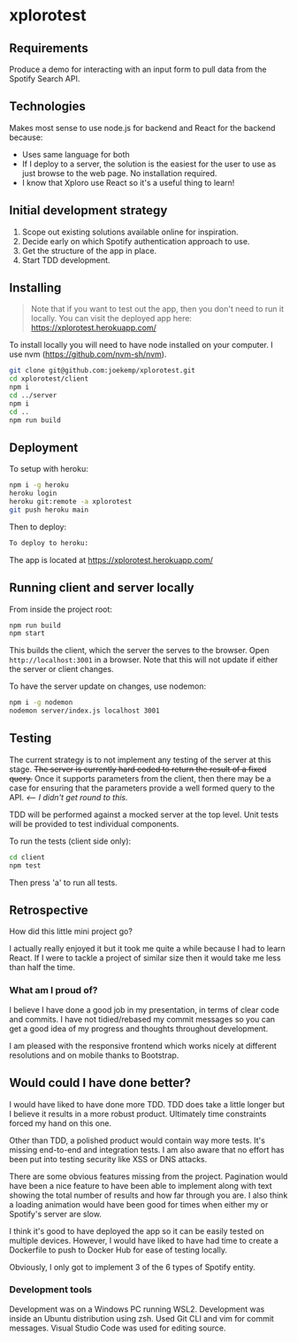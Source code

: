 # xplorotest

## Requirements

Produce a demo for interacting with an input form to pull data from the Spotify Search API.

## Technologies

Makes most sense to use node.js for backend and React for the backend because:
 - Uses same language for both
 - If I deploy to a server, the solution is the easiest for the user to use as just browse to the web page. No installation required.
 - I know that Xploro use React so it's a useful thing to learn!

## Initial development strategy

 1. Scope out existing solutions available online for inspiration.
 1. Decide early on which Spotify authentication approach to use.
 1. Get the structure of the app in place.
 1. Start TDD development.

## Installing

> Note that if you want to test out the app, then you don't need to run it locally. You can visit the deployed app here: https://xplorotest.herokuapp.com/

To install locally you will need to have node installed on your computer. I use nvm (https://github.com/nvm-sh/nvm).

```bash
git clone git@github.com:joekemp/xplorotest.git
cd xplorotest/client
npm i
cd ../server
npm i
cd ..
npm run build
```

## Deployment

To setup with heroku:
```bash
npm i -g heroku
heroku login
heroku git:remote -a xplorotest
git push heroku main
```

Then to deploy:
```bash
To deploy to heroku:
```

The app is located at https://xplorotest.herokuapp.com/

## Running client and server locally

From inside the project root:
```bash
npm run build
npm start
```

This builds the client, which the server the serves to the browser. Open `http://localhost:3001` in a browser. Note that this will not update if either the server or client changes.

To have the server update on changes, use nodemon:
```bash
npm i -g nodemon
nodemon server/index.js localhost 3001
```

## Testing

The current strategy is to not implement any testing of the server at this stage. ~~The server is currently hard coded to return the result of a fixed query.~~ Once it supports parameters from the client, then there may be a case for ensuring that the parameters provide a well formed query to the API. *<-- I didn't get round to this.*

TDD will be performed against a mocked server at the top level. Unit tests will be provided to test individual components.

To run the tests (client side only):
```bash
cd client
npm test
```

Then press 'a' to run all tests.

## Retrospective

How did this little mini project go?

I actually really enjoyed it but it took me quite a while because I had to learn React. If I were to tackle a project of similar size then it would take me less than half the time.

### What am I proud of?

I believe I have done a good job in my presentation, in terms of clear code and commits. I have not tidied/rebased my commit messages so you can get a good idea of my progress and thoughts throughout development.

I am pleased with the responsive frontend which works nicely at different resolutions and on mobile thanks to Bootstrap.

## Would could I have done better?

I would have liked to have done more TDD. TDD does take a little longer but I believe it results in a more robust product. Ultimately time constraints forced my hand on this one.

Other than TDD, a polished product would contain way more tests. It's missing end-to-end and integration tests. I am also aware that no effort has been put into testing security like XSS or DNS attacks.

There are some obvious features missing from the project. Pagination would have been a nice feature to have been able to implement along with text showing the total number of results and how far through you are. I also think a loading animation would have been good for times when either my or Spotify's server are slow.

I think it's good to have deployed the app so it can be easily tested on multiple devices. However, I would have liked to have had time to create a Dockerfile to push to Docker Hub for ease of testing locally.

Obviously, I only got to implement 3 of the 6 types of Spotify entity.

### Development tools

Development was on a Windows PC running WSL2. Development was inside an Ubuntu distribution using zsh. Used Git CLI and vim for commit messages. Visual Studio Code was used for editing source.